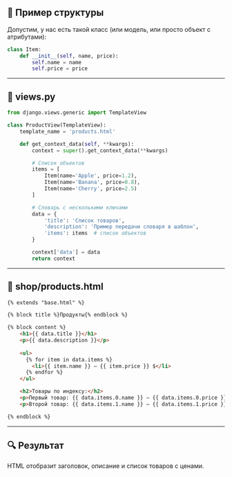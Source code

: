 ## 🧩 Пример структуры

Допустим, у нас есть такой класс (или модель, или просто объект с атрибутами):

```python
class Item:
    def __init__(self, name, price):
        self.name = name
        self.price = price
```

---

## 📄 views.py

```python
from django.views.generic import TemplateView

class ProductView(TemplateView):
    template_name = 'products.html'

    def get_context_data(self, **kwargs):
        context = super().get_context_data(**kwargs)

        # Список объектов
        items = [
            Item(name='Apple', price=1.2),
            Item(name='Banana', price=0.8),
            Item(name='Cherry', price=2.5)
        ]

        # Словарь с несколькими ключами
        data = {
            'title': 'Список товаров',
            'description': 'Пример передачи словаря в шаблон',
            'items': items  # список объектов
        }

        context['data'] = data
        return context
```

---

## 🧾 shop/products.html

```html
{% extends "base.html" %}

{% block title %}Продукты{% endblock %}

{% block content %}
    <h1>{{ data.title }}</h1>
    <p>{{ data.description }}</p>
    
    <ul>
      {% for item in data.items %}
        <li>{{ item.name }} — {{ item.price }} $</li>
      {% endfor %}
    </ul>

    <h2>Товары по индексу:</h2>
    <p>Первый товар: {{ data.items.0.name }} — {{ data.items.0.price }} $</p>
    <p>Второй товар: {{ data.items.1.name }} — {{ data.items.1.price }} $</p>

{% endblock %}
```

---

## 🔍 Результат

HTML отобразит заголовок, описание и список товаров с ценами.

